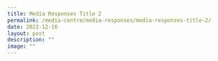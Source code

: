 ```yaml
---
title: Media Responses Title 2
permalink: /media-centre/media-responses/media-responses-title-2/
date: 2022-12-16
layout: post
description: ""
image: ""
---
```

